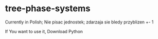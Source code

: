 # tree-phase-systems
Currently in Polish;
Nie pisac jednostek;
zdarzaja sie bledy przyblizen +- 1

If You want to use it, Download Python
